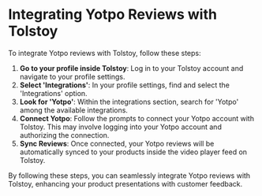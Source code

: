 # Integrating Yotpo Reviews with Tolstoy

To integrate Yotpo reviews with Tolstoy, follow these steps:

1. **Go to your profile inside Tolstoy**: Log in to your Tolstoy account and navigate to your profile settings.
2. **Select 'Integrations'**: In your profile settings, find and select the 'Integrations' option.
3. **Look for 'Yotpo'**: Within the integrations section, search for 'Yotpo' among the available integrations.
4. **Connect Yotpo**: Follow the prompts to connect your Yotpo account with Tolstoy. This may involve logging into your Yotpo account and authorizing the connection.
5. **Sync Reviews**: Once connected, your Yotpo reviews will be automatically synced to your products inside the video player feed on Tolstoy.

By following these steps, you can seamlessly integrate Yotpo reviews with Tolstoy, enhancing your product presentations with customer feedback.
